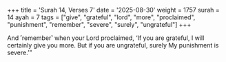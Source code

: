 +++
title = 'Surah 14, Verses 7'
date = '2025-08-30'
weight = 1757
surah = 14
ayah = 7
tags = ["give", "grateful", "lord", "more", "proclaimed", "punishment", "remember", "severe", "surely", "ungrateful"]
+++

And ˹remember˺ when your Lord proclaimed, ‘If you are grateful, I will certainly give you more. But if you are ungrateful, surely My punishment is severe.’”